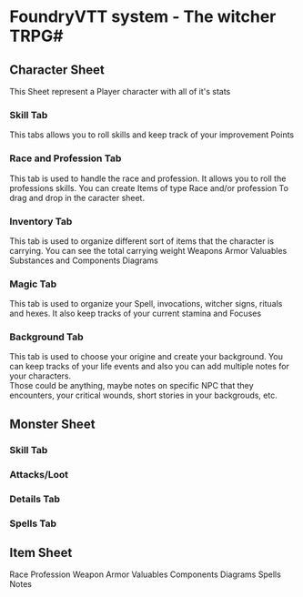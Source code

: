 # FoundryVTT system - The witcher TRPG#

## Character Sheet ##
This Sheet represent a Player character with all of it's stats

### Skill Tab ###
This tabs allows you to roll skills and keep track of your improvement Points

### Race and Profession Tab ### 
This tab is used to handle the race and profession.
It allows you to roll the professions skills.
You can create Items of type Race and/or profession To drag and drop in the caracter sheet.

### Inventory Tab ### 
This tab is used to organize different sort of items that the character is carrying.
You can see the total carrying weight 
Weapons
Armor
Valuables
Substances and Components
Diagrams

### Magic Tab ### 
This tab is used to organize your Spell, invocations, witcher signs, rituals and hexes.
It also keep tracks of your current stamina and Focuses

### Background Tab ### 
This tab is used to choose your origine and create your background. 
You can keep tracks of your life events and also you can add multiple notes for your characters.  
Those could be anything, maybe notes on specific NPC that they encounters, your critical wounds, short stories in your backgrouds, etc. 

## Monster Sheet ##
### Skill Tab ###
### Attacks/Loot ###
### Details Tab ###
### Spells Tab ###

## Item Sheet ##
Race
Profession
Weapon
Armor
Valuables
Components
Diagrams
Spells
Notes